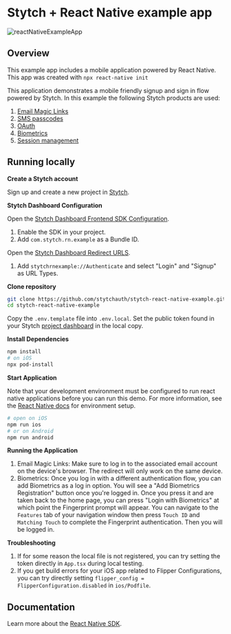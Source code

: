 # Stytch + React Native example app

![reactNativeExampleApp](https://user-images.githubusercontent.com/100632220/169424762-67caa828-2b05-43f7-9055-067014676316.png)

## Overview

This example app includes a mobile application powered by React Native. This app was created with `npx react-native init`

This application demonstrates a mobile friendly signup and sign in flow powered by Stytch. In this example the following Stytch products are used:

1. [Email Magic Links](https://stytch.com/products/email-magic-links)
2. [SMS passcodes](https://stytch.com/products/sms-passcodes)
3. [OAuth](https://stytch.com/products/oauth)
4. [Biometrics](https://stytch.com/products/mobile-biometrics)
5. [Session management](https://stytch.com/products/session-management)

## Running locally

**Create a Stytch account**

Sign up and create a new project in [Stytch](https://stytch.com).

**Stytch Dashboard Configuration**

Open the [Stytch Dashboard Frontend SDK Configuration](https://stytch.com/dashboard/sdk-configuration).

1. Enable the SDK in your project.
2. Add `com.stytch.rn.example` as a Bundle ID.

Open the [Stytch Dashboard Redirect URLS](https://stytch.com/dashboard/redirect-urls).
1. Add `stytchrnexample://Authenticate` and select "Login" and "Signup" as URL Types.   

**Clone repository**

```bash
git clone https://github.com/stytchauth/stytch-react-native-example.git
cd stytch-react-native-example
```

Copy the `.env.template` file into `.env.local`. Set the public token found in your Stytch [project dashboard](https://stytch.com/dashboard/api-keys) in the local copy.

**Install Dependencies**

```bash
npm install
# on iOS
npx pod-install
```

**Start Application**

Note that your development environment must be configured to run react native applications before you can run this demo. For more information, see the [React Native docs](https://reactnative.dev/docs/environment-setup) for environment setup.

```bash
# open on iOS
npm run ios
# or on Android
npm run android
```

**Running the Application**
1. Email Magic Links: Make sure to log in to the associated email account on the device's browser. The redirect will only work on the same device.
2. Biometrics: Once you log in with a different authentication flow, you can add Biometrics as a log in option. You will see a "Add Biometrics Registration" button once you're logged in. Once you press it and are taken back to the home page, you can press "Login with Biometrics" at which point the Fingerprint prompt will appear. You can navigate to the `Features` tab of your navigation window then press `Touch ID` and `Matching Touch` to complete the Fingerprint authentication. Then you will be logged in.

**Troubleshooting**
1. If for some reason the local file is not registered, you can try setting the token directly in `App.tsx` during local testing.
2. If you get build errors for your iOS app related to Flipper Configurations, you can try directly setting `flipper_config = FlipperConfiguration.disabled` in `ios/Podfile`. 

## Documentation

Learn more about the [React Native SDK](https://stytch.com/docs/sdks/react-native-sdk).
